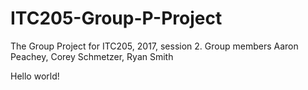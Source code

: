 # ITC205-Group-P-Project
The Group Project for ITC205, 2017, session 2. Group members Aaron Peachey, Corey Schmetzer, Ryan Smith

Hello world!
